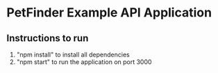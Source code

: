 # PetFinder Example API Application

## Instructions to run
1. "npm install" to install all dependencies
2. "npm start" to run the application on port 3000
